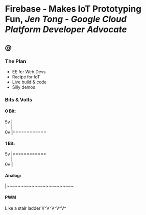 # Firebase - Makes IoT Prototyping  Fun, *Jen Tong  - Google Cloud Platform Developer Advocate*

## @

### The Plan
- EE for Web Devs
- Recipe for IoT
- Live build & code
- Silly demos

### Bits & Volts

#### 0 Bit:
5v |  
&nbsp;&nbsp;&nbsp;&nbsp;&nbsp;|  
0v |============

#### 1 Bit:
5v |============  
&nbsp;&nbsp;&nbsp;&nbsp;&nbsp;|  
0v |  

#### Analog:
|~~~~~~~~~~~~~~~~~~~~~~~~


#### PWM
Like a stair ladder
V^V^V^V^V^
